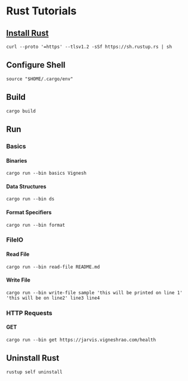 # Rust Tutorials

## [Install Rust][install-rust]
```shell
curl --proto '=https' --tlsv1.2 -sSf https://sh.rustup.rs | sh
```

## Configure Shell
```shell
source "$HOME/.cargo/env"
```

## Build
```shell
cargo build
```

## Run

### Basics

#### Binaries
```shell
cargo run --bin basics Vignesh
```

#### Data Structures
```shell
cargo run --bin ds
```

#### Format Specifiers
```shell
cargo run --bin format
```

### FileIO

#### Read File
```shell
cargo run --bin read-file README.md
```

#### Write File
```shell
cargo run --bin write-file sample 'this will be printed on line 1' 'this will be on line2' line3 line4
```

### HTTP Requests

#### GET
```shell
cargo run --bin get https://jarvis.vigneshrao.com/health
```

## Uninstall Rust
```shell
rustup self uninstall
```

[install-rust]: https://www.rust-lang.org/tools/install
